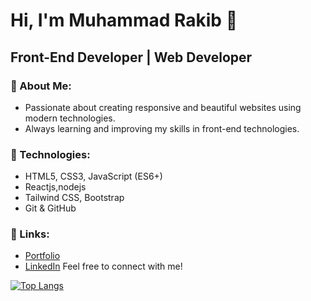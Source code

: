 # Hi, I'm Muhammad Rakib 👋

## Front-End Developer | Web Developer

### 🚀 About Me:
- Passionate about creating responsive and beautiful websites using modern technologies.
- Always learning and improving my skills in front-end technologies.

### 🔧 Technologies:
- HTML5, CSS3, JavaScript (ES6+)
- Reactjs,nodejs
- Tailwind CSS, Bootstrap
- Git & GitHub

### 🔗 Links:
- [Portfolio](https://your-portfolio-link.com)
- [LinkedIn](https://www.linkedin.com/in/muhammad-rakib2299)
Feel free to connect with me!

[![Top Langs](https://github-readme-stats.vercel.app/api/top-langs/?username=muhammadrakib2299)](https://github.com/anuraghazra/github-readme-stats)
